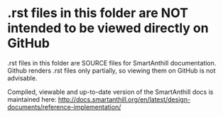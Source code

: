 .rst files in this folder are NOT intended to be viewed directly on GitHub
==========================================================================

.rst files in this folder are SOURCE files for SmartAnthill documentation. Github renders .rst files only partially, so viewing them on GitHub is not advisable. 

Compiled, viewable and up-to-date version of the SmartAnthill docs is maintained here: http://docs.smartanthill.org/en/latest/design-documents/reference-implementation/

